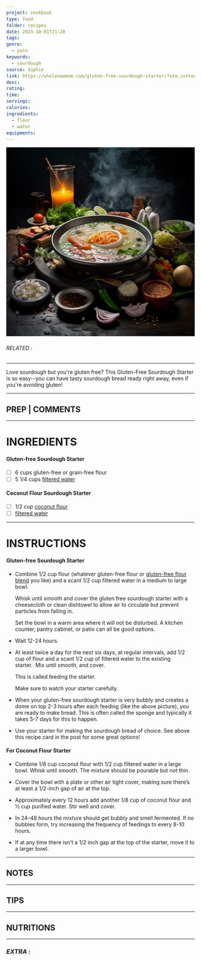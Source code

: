 ```yaml
---
project: cookbook
type: food
folder: recipes
date: 2023-10-01T21:20
tags: 
genre:
  - pain
keywords:
  - sourdough
source: Sophie
link: https://wholenewmom.com/gluten-free-sourdough-starter/?utm_content=buffer5e236&amp&utm_medium=social&utm_source=pinterest.com&utm_campaign=buffer#wprm-recipe-container-57011
desc: 
rating: 
time: 
servings: 
calories: 
ingredients:
  - flour
  - water
equipments:
---
```


![IMAGE](_default.png)

###### *RELATED* : 
---
Love sourdough but you're gluten free? This Gluten-Free Sourdough Starter is so easy--you can have tasty sourdough bread ready right away, even if you're avoiding gluten!

---
## PREP | COMMENTS



---
# INGREDIENTS

#### Gluten-free Sourdough Starter

- [ ] 6 cups gluten-free or grain-free flour
- [ ] 5 1/4 cups [filtered water](https://wholenewmom.com/whole-new-budget/how-to-make-your-drinking-water-safe/)

#### Coconut Flour Sourdough Starter

- [ ] 1/2 cup [coconut flour](https://www.amazon.com/NOW-Foods-Organic-Coconut-16-Ounce/dp/B00PD2B68K?tag=whnemo-20)
- [ ] [filtered water](https://wholenewmom.com/whole-new-budget/how-to-make-your-drinking-water-safe/)

---
# INSTRUCTIONS

#### Gluten-free Sourdough Starter

- Combine 1/2 cup flour (whatever gluten-free flour or [gluten-free flour blend](https://www.amazon.com/Namaste-Foods-Gluten-Perfect-Resealable/dp/B00HGIQJV8/ref=as_li_ss_tl?keywords=gluten+free+flour+blend&qid=1585692003&sr=8-2&linkCode=ll1&tag=whnemo-20&linkId=1a3372b37cc5f7f75f668e56b616106c&language=en_US) you like) and a scant 1/2 cup filtered water in a medium to large bowl.
    
    Whisk until smooth and cover the gluten free sourdough starter with a cheesecloth or clean dishtowel to allow air to circulate but prevent particles from falling in.
    
    Set the bowl in a warm area where it will not be disturbed. A kitchen counter, pantry cabinet, or patio can all be good options.
    
- Wait 12-24 hours.
    
- At least twice a day for the next six days, at regular intervals, add 1/2 cup of flour and a scant 1/2 cup of filtered water to the existing starter.  Mix until smooth, and cover.
    
    This is called feeding the starter.
    
    Make sure to watch your starter carefully.
    
- When your gluten-free sourdough starter is very bubbly and creates a dome on top 2-3 hours after each feeding (like the above picture), you are ready to make bread. This is often called the sponge and typically it takes 5-7 days for this to happen.
    
- Use your starter for making the sourdough bread of choice. See above this recipe card in the post for some great options!
    

#### For Coconut Flour Starter

- Combine 1/8 cup coconut flour[](https://cocotreasure.com/shop/organic-coconut-flour/) with 1/2 cup filtered water in a large bowl. Whisk until smooth. The mixture should be pourable but not thin.
    
- Cover the bowl with a plate or other air tight cover, making sure there’s at least a 1/2-inch gap of air at the top.
    
- Approximately every 12 hours add another 1/8 cup of coconut flour and ½ cup purified water. Stir well and cover.
    
- In 24–48 hours the mixture should get bubbly and smell fermented. If no bubbles form, try increasing the frequency of feedings to every 8-10 hours.
    
- If at any time there isn't a 1/2 inch gap at the top of the starter, move it to a larger bowl.

---
## NOTES



---
## TIPS



---
## NUTRITIONS



---
### *EXTRA* :




